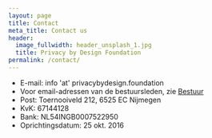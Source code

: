 ```yaml
---
layout: page
title: Contact
meta_title: Contact us
header:
  image_fullwidth: header_unsplash_1.jpg
  title: Privacy by Design Foundation
permalink: /contact/
---
```


 * E-mail: info 'at' privacybydesign.foundation
 * Voor email-adressen van de bestuursleden, zie [Bestuur](/bestuur)
 * Post: Toernooiveld 212, 6525 EC Nijmegen
 * KvK: 67144128
 * Bank: NL54INGB0007522950
 * Oprichtingsdatum: 25 okt. 2016
